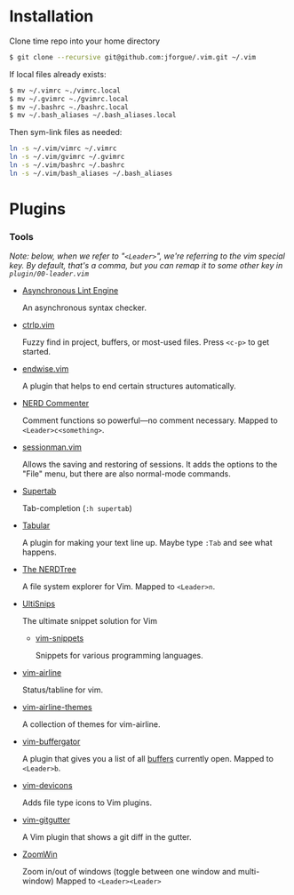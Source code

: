 # Installation
Clone time repo into your home directory
```bash
$ git clone --recursive git@github.com:jforgue/.vim.git ~/.vim
```
If local files already exists:
```bash
$ mv ~/.vimrc ~./vimrc.local
$ mv ~/.gvimrc ~./gvimrc.local
$ mv ~/.bashrc ~./bashrc.local
$ mv ~/.bash_aliases ~/.bash_aliases.local
```
Then sym-link files as needed:
```bash
ln -s ~/.vim/vimrc ~/.vimrc
ln -s ~/.vim/gvimrc ~/.gvimrc
ln -s ~/.vim/bashrc ~/.bashrc
ln -s ~/.vim/bash_aliases ~/.bash_aliases
```

# Plugins
### Tools
*Note: below, when we refer to "`<Leader>`", we're referring to the vim
special key.  By default, that's a comma, but you can remap it to
some other key in `plugin/00-leader.vim`*
*   [Asynchronous Lint Engine](https://github.com/dense-analysis/ale)

    An asynchronous syntax checker.
    
*   [ctrlp.vim](https://github.com/ctrlpvim/ctrlp.vim)

    Fuzzy find in project, buffers, or most-used files.
    Press `<c-p>` to get started.
    
*   [endwise.vim](https://github.com/tpope/vim-endwise/tree/f67d022169bd04d3c000f47b1c03bfcbc4209470)

    A plugin that helps to end certain structures automatically.
 

*   [NERD Commenter](https://github.com/preservim/nerdcommenter)

    Comment functions so powerful—no comment necessary.
    Mapped to `<Leader>c<something>`.
    
*   [sessionman.vim](https://github.com/vim-scripts/sessionman.vim)

    Allows the saving and restoring of sessions.  It adds the options to
    the "File" menu, but there are also normal-mode commands.
    
*   [Supertab](https://github.com/ervandew/supertab)

    Tab-completion (`:h supertab`)    
    
*   [Tabular](https://github.com/godlygeek/tabular)

    A plugin for making your text line up.  Maybe type `:Tab` and see
    what happens.

*   [The NERDTree](https://github.com/scrooloose/nerdtree)

    A file system explorer for Vim.
    Mapped to `<Leader>n`.

*   [UltiSnips](https://github.com/SirVer/ultisnips)
    
    The ultimate snippet solution for Vim
    
    *   [vim-snippets](https://github.com/honza/vim-snippets)
        
        Snippets for various programming languages.
        
*   [vim-airline](https://github.com/vim-airline/vim-airline/tree/448aa43ec4bb49dfb3f75c3e52aad41eec9ee2ce)
    
    Status/tabline for vim.
    
*   [vim-airline-themes](https://github.com/vim-airline/vim-airline-themes/tree/3bfe1d00d48f7c35b7c0dd7af86229c9e63e14a9)
    
    A collection of themes for vim-airline.
    
*   [vim-buffergator](https://github.com/jeetsukumaran/vim-buffergator)

    A plugin that gives you a list of all [buffers](http://vim.wikia.com/wiki/Vim_buffer_FAQ) currently open.
    Mapped to `<Leader>b`.    

*   [vim-devicons](https://github.com/ryanoasis/vim-devicons)
    
    Adds file type icons to Vim plugins.
    
*   [vim-gitgutter](https://github.com/airblade/vim-gitgutter/tree/3ce2a4be25429e8f1e8f699601ec5f1c8879c574)

    A Vim plugin that shows a git diff in the gutter.    

*   [ZoomWin](http://www.vim.org/scripts/script.php?script_id=508)
    
    Zoom in/out of windows (toggle between one window and multi-window)
    Mapped to `<Leader><Leader>`
